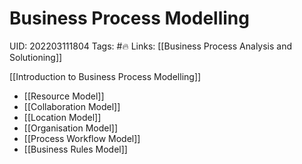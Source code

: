 # Business Process Modelling
UID: 202203111804
Tags: #🔥 
Links: [[Business Process Analysis and Solutioning]]

[[Introduction to Business Process Modelling]]
- [[Resource Model]]
- [[Collaboration Model]]
- [[Location Model]]
- [[Organisation Model]]
- [[Process Workflow Model]]
- [[Business Rules Model]]
